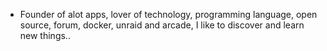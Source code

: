 - Founder of alot apps, lover of technology, programming language, open source, forum, docker, unraid and arcade, I like to discover and learn new things..
  <br>











































































































































































































































































































































































































































